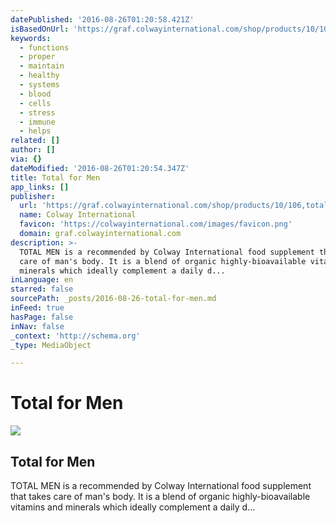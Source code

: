 ```yaml
---
datePublished: '2016-08-26T01:20:58.421Z'
isBasedOnUrl: 'https://graf.colwayinternational.com/shop/products/10/106,total-for-men.html'
keywords:
  - functions
  - proper
  - maintain
  - healthy
  - systems
  - blood
  - cells
  - stress
  - immune
  - helps
related: []
author: []
via: {}
dateModified: '2016-08-26T01:20:54.347Z'
title: Total for Men
app_links: []
publisher:
  url: 'https://graf.colwayinternational.com/shop/products/10/106,total-for-men.html'
  name: Colway International
  favicon: 'https://colwayinternational.com/images/favicon.png'
  domain: graf.colwayinternational.com
description: >-
  TOTAL MEN is a recommended by Colway International food supplement that takes
  care of man's body. It is a blend of organic highly-bioavailable vitamins and
  minerals which ideally complement a daily d...
inLanguage: en
starred: false
sourcePath: _posts/2016-08-26-total-for-men.md
inFeed: true
hasPage: false
inNav: false
_context: 'http://schema.org'
_type: MediaObject

---
```

# Total for Men

<article style=""><img src="https://imgflo.herokuapp.com/graph/vahj1ThiexotieMo/15c27949132719b51ef4ea4d8ae0b838/noop.png?input=https%3A%2F%2Fcolwayinternational.com%2Fshop%2Fitem%2F10386%2F8dd4f676266d4a38a396b9f2048af9777b9fe2eb-img.png" /><h1>Total for Men</h1><p>TOTAL MEN is a recommended by Colway International food supplement that takes care of man's body. It is a blend of organic highly-bioavailable vitamins and minerals which ideally complement a daily d...</p></article>